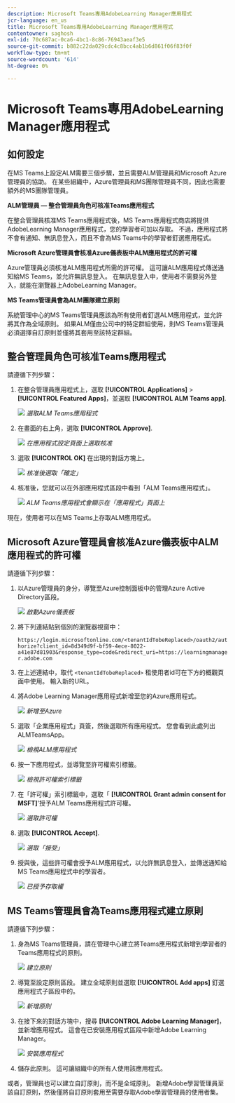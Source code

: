 ```yaml
---
description: Microsoft Teams專用AdobeLearning Manager應用程式
jcr-language: en_us
title: Microsoft Teams專用AdobeLearning Manager應用程式
contentowner: saghosh
exl-id: 70c687ac-0ca6-4bc1-8c86-76943aeaf3e5
source-git-commit: b882c22da029cdc4c8bcc4ab1b6d861f06f83f0f
workflow-type: tm+mt
source-wordcount: '614'
ht-degree: 0%

---
```


# Microsoft Teams專用AdobeLearning Manager應用程式

## 如何設定

在MS Teams上設定ALM需要三個步驟，並且需要ALM管理員和Microsoft Azure管理員的協助。 在某些組織中，Azure管理員和MS團隊管理員不同，因此也需要額外的MS團隊管理員。

**ALM管理員 — 整合管理員角色可核准Teams應用程式**

在整合管理員核准MS Teams應用程式後，MS Teams應用程式商店將提供AdobeLearning Manager應用程式，您的學習者可加以存取。 不過，應用程式將不會有通知、無訊息登入，而且不會為MS Teams中的學習者釘選應用程式。

**Microsoft Azure管理員會核准Azure儀表板中ALM應用程式的許可權**

Azure管理員必須核准ALM應用程式所需的許可權。 這可讓ALM應用程式傳送通知給MS Teams，並允許無訊息登入。 在無訊息登入中，使用者不需要另外登入，就能在瀏覽器上AdobeLearning Manager。

**MS Teams管理員會為ALM團隊建立原則**

系統管理中心的MS Teams管理員應該為所有使用者釘選ALM應用程式，並允許將其作為全域原則。 如果ALM僅由公司中的特定群組使用，則MS Teams管理員必須選擇自訂原則並僅將其套用至該特定群組。

## 整合管理員角色可核准Teams應用程式

請遵循下列步驟：

1. 在整合管理員應用程式上，選取 **[!UICONTROL Applications]** > **[!UICONTROL Featured Apps]**，並選取 **[!UICONTROL ALM Teams app]**.

   ![](assets/featuredapps.jpg)
   *選取ALM Teams應用程式*

1. 在畫面的右上角，選取 **[!UICONTROL Approve]**.

   ![](assets/integration_admin_approval_form.jpg)
   *在應用程式設定頁面上選取核准*

1. 選取 **[!UICONTROL OK]** 在出現的對話方塊上。

   ![](assets/integration_admin_approved_dialog_box.jpg)
   *核准後選取「確定」*

1. 核准後，您就可以在外部應用程式區段中看到「ALM Teams應用程式」。

   ![](assets/integration_admin_external_apps.jpg)
   *ALM Teams應用程式會顯示在「應用程式」頁面上*

現在，使用者可以在MS Teams上存取ALM應用程式。

## Microsoft Azure管理員會核准Azure儀表板中ALM應用程式的許可權

請遵循下列步驟：

1. 以Azure管理員的身分，導覽至Azure控制面板中的管理Azure Active Directory區段。

   ![](assets/microsoft_azure.jpg)
   *啟動Azure儀表板*

1. 將下列連結貼到個別的瀏覽器視窗中：

   `https://login.microsoftonline.com/<tenantIdTobeReplaced>/oauth2/authorize?client_id=8d349d9f-bf59-4ece-8022-a41e87d81903&response_type=code&redirect_uri=https://learningmanager.adobe.com`

1. 在上述連結中，取代 `<tenantIdTobeReplaced>` 租使用者id可在下方的概觀頁面中使用。 輸入新的URL。

1. 將Adobe Learning Manager應用程式新增至您的Azure應用程式。

   ![](assets/microsoft_azure_dashboard.jpg)
   *新增至Azure*

1. 選取「企業應用程式」頁簽，然後選取所有應用程式。 您會看到此處列出ALMTeamsApp。

   ![](assets/microsoft_azure_enterprise_applications.jpg)
   *檢視ALM應用程式*

1. 按一下應用程式，並導覽至許可權索引標籤。

   ![](assets/microsoft_azure_ALMTeamsNonProdApp.jpg)
   *檢視許可權索引標籤*

1. 在「許可權」索引標籤中，選取「 **[!UICONTROL Grant admin consent for MSFT]**&#39;授予ALM Teams應用程式許可權。

   ![](assets/microsoft_azure_ALMTeamsNonProdApp_permissions.jpg)
   *選取許可權*

1. 選取 **[!UICONTROL Accept]**.

   ![](assets/microsoft_azure_ALMTeamsNonProdApp_permission_request.jpg)
   *選取「接受」*

1. 授與後，這些許可權會授予ALM應用程式，以允許無訊息登入，並傳送通知給MS Teams應用程式中的學習者。

   ![](assets/microsoft_azure_ALMTeamsNonProdApp_permission_request_granted.jpg)
   *已授予存取權*

## MS Teams管理員會為Teams應用程式建立原則

請遵循下列步驟：

1. 身為MS Teams管理員，請在管理中心建立將Teams應用程式新增到學習者的Teams應用程式的原則。

   ![](assets/microsoft_teams_admin_center.png)
   *建立原則*

1. 導覽至設定原則區段。 建立全域原則並選取 **[!UICONTROL Add apps]** 釘選應用程式子區段中的。

   ![](assets/microsoft_teams_admin_center_add_installed_apps.png)
   *新增原則*

1. 在接下來的對話方塊中，搜尋 **[!UICONTROL Adobe Learning Manager]**，並新增應用程式。 這會在已安裝應用程式區段中新增Adobe Learning Manager。

   ![](assets/microsoft_teams_admin_center_installed_apps.png)
   *安裝應用程式*

1. 儲存此原則。 這可讓組織中的所有人使用該應用程式。

或者，管理員也可以建立自訂原則，而不是全域原則。 新增Adobe學習管理員至該自訂原則，然後僅將自訂原則套用至需要存取Adobe學習管理員的使用者集。
